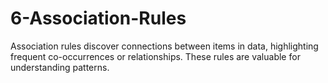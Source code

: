 # 6-Association-Rules
Association rules discover connections between items in data, highlighting frequent co-occurrences or relationships. These rules are valuable for understanding patterns.
